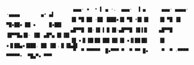 ```
                         ▄▄▄· ▪  • ▌ ▄ ·.  ▄▄▄·  ▐ ▄      ▄▄▄· ▄▄▄▄· ·▄▄▄▄        ▄• ▄▌
                        ▐█ ▀█ ██ ·██ ▐███▪▐█ ▀█ •█▌▐█    ▐█ ▀█ ▐█ ▀█▪██▪ ██ ▪     █▪██▌
                        ▄█▀▀█ ▐█·▐█ ▌▐▌▐█·▄█▀▀█ ▐█▐▐▌    ▄█▀▀█ ▐█▀▀█▄▐█· ▐█▌ ▄█▀▄ █▌▐█▌
                        ▐█ ▪▐▌▐█▌██ ██▌▐█▌▐█ ▪▐▌██▐█▌    ▐█ ▪▐▌██▄▪▐███. ██ ▐█▌.▐▌▐█▄█▌
                         ▀  ▀ ▀▀▀▀▀  █▪▀▀▀ ▀  ▀ ▀▀ █▪     ▀  ▀ ·▀▀▀▀ ▀▀▀▀▀•  ▀█▄▀▪ ▀▀▀ 
```

<!-- ### Hi there 👋 -->

<!--
**aimanabdou/aimanabdou** is a ✨ _special_ ✨ repository because its `README.md` (this file) appears on your GitHub profile.

Here are some ideas to get you started:

- 🔭 I’m currently working on ...
- 🌱 I’m currently learning ...
- 👯 I’m looking to collaborate on ...
- 🤔 I’m looking for help with ...
- 💬 Ask me about ...
- 📫 How to reach me: ...
- 😄 Pronouns: ...
- ⚡ Fun fact: ...
-->
